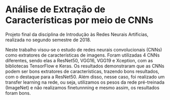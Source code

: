 # Análise de Extração de Características por meio de CNNs

Projeto final da disciplina de Introdução às Redes Neurais Artificias, realizada no segundo semestre de 2018.

Neste trabalho visou-se o estudo de redes neurais convolucionais (CNNs) como extratores de características de imagens. Foram utilizadas 4 CNNs diferentes, sendo elas a ResNet50, VGG16, VGG19 e Xception, com as bibliotecas TensorFlow e Keras. Os resultados demonstraram que as CNNs podem ser bons extratores de características, trazendo bons resultados, com o destaque para a ResNet50. Além disso, nesse caso, foi realizado um transfer learning na rede, ou seja, utilizamos os pesos da rede pré-treinada (ImageNet) e não realizamos finetunnning e mesmo assim, os resultados foram bons. 
